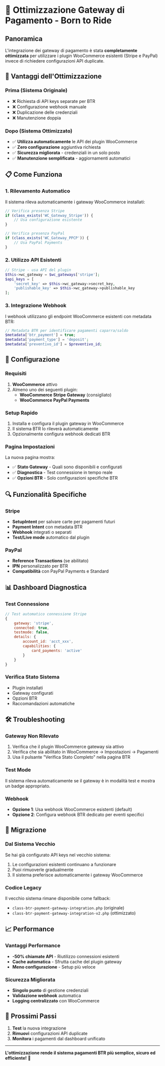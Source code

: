 # 🚀 Ottimizzazione Gateway di Pagamento - Born to Ride

## Panoramica

L'integrazione dei gateway di pagamento è stata **completamente ottimizzata** per utilizzare i plugin WooCommerce esistenti (Stripe e PayPal) invece di richiedere configurazioni API duplicate.

## 🎯 Vantaggi dell'Ottimizzazione

### Prima (Sistema Originale)
- ❌ Richiesta di API keys separate per BTR
- ❌ Configurazione webhook manuale
- ❌ Duplicazione delle credenziali
- ❌ Manutenzione doppia

### Dopo (Sistema Ottimizzato)
- ✅ **Utilizza automaticamente** le API dei plugin WooCommerce
- ✅ **Zero configurazione** aggiuntiva richiesta
- ✅ **Sicurezza migliorata** - credenziali in un solo posto
- ✅ **Manutenzione semplificata** - aggiornamenti automatici

## 📋 Come Funziona

### 1. Rilevamento Automatico
Il sistema rileva automaticamente i gateway WooCommerce installati:
```php
// Verifica presenza Stripe
if (class_exists('WC_Gateway_Stripe')) {
    // Usa configurazione esistente
}

// Verifica presenza PayPal
if (class_exists('WC_Gateway_PPCP')) {
    // Usa PayPal Payments
}
```

### 2. Utilizzo API Esistenti
```php
// Stripe - usa API del plugin
$this->wc_gateway = $wc_gateways['stripe'];
$api_keys = [
    'secret_key' => $this->wc_gateway->secret_key,
    'publishable_key' => $this->wc_gateway->publishable_key
];
```

### 3. Integrazione Webhook
I webhook utilizzano gli endpoint WooCommerce esistenti con metadata BTR:
```php
// Metadata BTR per identificare pagamenti caparra/saldo
$metadata['btr_payment'] = true;
$metadata['payment_type'] = 'deposit';
$metadata['preventivo_id'] = $preventivo_id;
```

## 🔧 Configurazione

### Requisiti
1. **WooCommerce** attivo
2. Almeno uno dei seguenti plugin:
   - **WooCommerce Stripe Gateway** (consigliato)
   - **WooCommerce PayPal Payments**

### Setup Rapido
1. Installa e configura il plugin gateway in WooCommerce
2. Il sistema BTR lo rileverà automaticamente
3. Opzionalmente configura webhook dedicati BTR

### Pagina Impostazioni
La nuova pagina mostra:
- ✅ **Stato Gateway** - Quali sono disponibili e configurati
- ✅ **Diagnostica** - Test connessione in tempo reale
- ✅ **Opzioni BTR** - Solo configurazioni specifiche BTR

## 🔍 Funzionalità Specifiche

### Stripe
- **SetupIntent** per salvare carte per pagamenti futuri
- **Payment Intent** con metadata BTR
- **Webhook** integrati o separati
- **Test/Live mode** automatico dal plugin

### PayPal
- **Reference Transactions** (se abilitato)
- **IPN** personalizzato per BTR
- **Compatibilità** con PayPal Payments e Standard

## 📊 Dashboard Diagnostica

### Test Connessione
```javascript
// Test automatico connessione Stripe
{
    gateway: 'stripe',
    connected: true,
    testmode: false,
    details: {
        account_id: 'acct_xxx',
        capabilities: {
            card_payments: 'active'
        }
    }
}
```

### Verifica Stato Sistema
- Plugin installati
- Gateway configurati
- Opzioni BTR
- Raccomandazioni automatiche

## 🛠️ Troubleshooting

### Gateway Non Rilevato
1. Verifica che il plugin WooCommerce gateway sia attivo
2. Verifica che sia abilitato in WooCommerce → Impostazioni → Pagamenti
3. Usa il pulsante "Verifica Stato Completo" nella pagina BTR

### Test Mode
Il sistema rileva automaticamente se il gateway è in modalità test e mostra un badge appropriato.

### Webhook
- **Opzione 1**: Usa webhook WooCommerce esistenti (default)
- **Opzione 2**: Configura webhook BTR dedicato per eventi specifici

## 🔄 Migrazione

### Dal Sistema Vecchio
Se hai già configurato API keys nel vecchio sistema:
1. Le configurazioni esistenti continuano a funzionare
2. Puoi rimuoverle gradualmente
3. Il sistema preferisce automaticamente i gateway WooCommerce

### Codice Legacy
Il vecchio sistema rimane disponibile come fallback:
- `class-btr-payment-gateway-integration.php` (originale)
- `class-btr-payment-gateway-integration-v2.php` (ottimizzato)

## 📈 Performance

### Vantaggi Performance
- **-50% chiamate API** - Riutilizzo connessioni esistenti
- **Cache automatica** - Sfrutta cache del plugin gateway
- **Meno configurazione** - Setup più veloce

### Sicurezza Migliorata
- **Singolo punto** di gestione credenziali
- **Validazione webhook** automatica
- **Logging centralizzato** con WooCommerce

## 🚀 Prossimi Passi

1. **Test** la nuova integrazione
2. **Rimuovi** configurazioni API duplicate
3. **Monitora** i pagamenti dal dashboard unificato

---

**L'ottimizzazione rende il sistema pagamenti BTR più semplice, sicuro ed efficiente!** 🎉